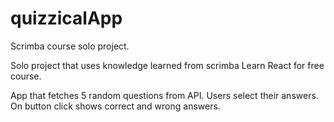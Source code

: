 # quizzicalApp
Scrimba course solo project.

Solo project that uses knowledge learned from scrimba Learn React for free course.

App that fetches 5 random questions from API. Users select their answers. On button click shows correct and wrong answers.
